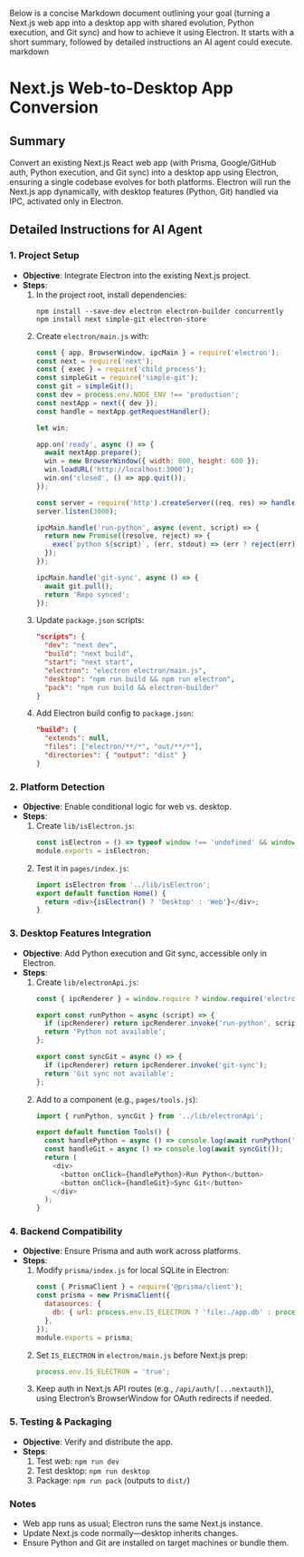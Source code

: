 Below is a concise Markdown document outlining your goal (turning a Next.js web app into a desktop app with shared evolution, Python execution, and Git sync) and how to achieve it using Electron. It starts with a short summary, followed by detailed instructions an AI agent could execute.
markdown
# Next.js Web-to-Desktop App Conversion

## Summary
Convert an existing Next.js React web app (with Prisma, Google/GitHub auth, Python execution, and Git sync) into a desktop app using Electron, ensuring a single codebase evolves for both platforms. Electron will run the Next.js app dynamically, with desktop features (Python, Git) handled via IPC, activated only in Electron.

## Detailed Instructions for AI Agent

### 1. Project Setup
- **Objective**: Integrate Electron into the existing Next.js project.
- **Steps**:
  1. In the project root, install dependencies:
     ```
     npm install --save-dev electron electron-builder concurrently
     npm install next simple-git electron-store
     ```
  2. Create `electron/main.js` with:
     ```javascript
     const { app, BrowserWindow, ipcMain } = require('electron');
     const next = require('next');
     const { exec } = require('child_process');
     const simpleGit = require('simple-git');
     const git = simpleGit();
     const dev = process.env.NODE_ENV !== 'production';
     const nextApp = next({ dev });
     const handle = nextApp.getRequestHandler();

     let win;

     app.on('ready', async () => {
       await nextApp.prepare();
       win = new BrowserWindow({ width: 800, height: 600 });
       win.loadURL('http://localhost:3000');
       win.on('closed', () => app.quit());
     });

     const server = require('http').createServer((req, res) => handle(req, res));
     server.listen(3000);

     ipcMain.handle('run-python', async (event, script) => {
       return new Promise((resolve, reject) => {
         exec(`python ${script}`, (err, stdout) => (err ? reject(err) : resolve(stdout)));
       });
     });

     ipcMain.handle('git-sync', async () => {
       await git.pull();
       return 'Repo synced';
     });
     ```
  3. Update `package.json` scripts:
     ```json
     "scripts": {
       "dev": "next dev",
       "build": "next build",
       "start": "next start",
       "electron": "electron electron/main.js",
       "desktop": "npm run build && npm run electron",
       "pack": "npm run build && electron-builder"
     }
     ```
  4. Add Electron build config to `package.json`:
     ```json
     "build": {
       "extends": null,
       "files": ["electron/**/*", "out/**/*"],
       "directories": { "output": "dist" }
     }
     ```

### 2. Platform Detection
- **Objective**: Enable conditional logic for web vs. desktop.
- **Steps**:
  1. Create `lib/isElectron.js`:
     ```javascript
     const isElectron = () => typeof window !== 'undefined' && window.process && window.process.type === 'renderer';
     module.exports = isElectron;
     ```
  2. Test it in `pages/index.js`:
     ```javascript
     import isElectron from '../lib/isElectron';
     export default function Home() {
       return <div>{isElectron() ? 'Desktop' : 'Web'}</div>;
     }
     ```

### 3. Desktop Features Integration
- **Objective**: Add Python execution and Git sync, accessible only in Electron.
- **Steps**:
  1. Create `lib/electronApi.js`:
     ```javascript
     const { ipcRenderer } = window.require ? window.require('electron') : { ipcRenderer: null };

     export const runPython = async (script) => {
       if (ipcRenderer) return ipcRenderer.invoke('run-python', script);
       return 'Python not available';
     };

     export const syncGit = async () => {
       if (ipcRenderer) return ipcRenderer.invoke('git-sync');
       return 'Git sync not available';
     };
     ```
  2. Add to a component (e.g., `pages/tools.js`):
     ```javascript
     import { runPython, syncGit } from '../lib/electronApi';

     export default function Tools() {
       const handlePython = async () => console.log(await runPython('script.py'));
       const handleGit = async () => console.log(await syncGit());
       return (
         <div>
           <button onClick={handlePython}>Run Python</button>
           <button onClick={handleGit}>Sync Git</button>
         </div>
       );
     }
     ```

### 4. Backend Compatibility
- **Objective**: Ensure Prisma and auth work across platforms.
- **Steps**:
  1. Modify `prisma/index.js` for local SQLite in Electron:
     ```javascript
     const { PrismaClient } = require('@prisma/client');
     const prisma = new PrismaClient({
       datasources: {
         db: { url: process.env.IS_ELECTRON ? 'file:./app.db' : process.env.DATABASE_URL },
       },
     });
     module.exports = prisma;
     ```
  2. Set `IS_ELECTRON` in `electron/main.js` before Next.js prep:
     ```javascript
     process.env.IS_ELECTRON = 'true';
     ```
  3. Keep auth in Next.js API routes (e.g., `/api/auth/[...nextauth]`), using Electron’s BrowserWindow for OAuth redirects if needed.

### 5. Testing & Packaging
- **Objective**: Verify and distribute the app.
- **Steps**:
  1. Test web: `npm run dev`
  2. Test desktop: `npm run desktop`
  3. Package: `npm run pack` (outputs to `dist/`)

### Notes
- Web app runs as usual; Electron runs the same Next.js instance.
- Update Next.js code normally—desktop inherits changes.
- Ensure Python and Git are installed on target machines or bundle them.